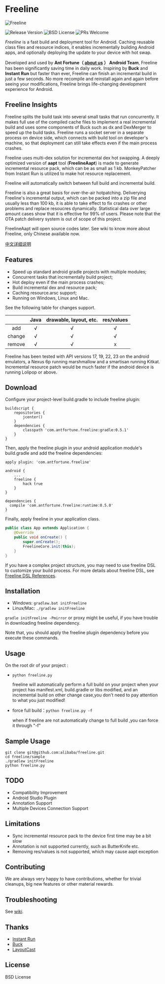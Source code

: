 # Freeline

![Freeline](http://ww4.sinaimg.cn/large/006tNc79gw1f6ooza8pkuj30h804gjrk.jpg)

![Release Version](https://img.shields.io/badge/release-v0.5.0-red.svg) ![BSD License](https://img.shields.io/badge/license-BSD%20-blue.svg) ![PRs Welcome](https://img.shields.io/badge/PRs-welcome-brightgreen.svg)

*Freeline* is a fast build and deployment tool for Android. Caching reusable class files and resource indices, it enables incrementally building Android apps, and optionally deploying the update to your device with hot swap.

Developed and used by **Ant Fortune（ [about us](https://www.antfortune.com/ "about us") ） Android Team**, Freeline has been significantly saving time in daily work. Inspiring by **Buck** and **Instant Run** but faster than ever, Freeline can finish an incremental build in just a few seconds. No more recompile and reinstall again and again before seeing your modifications, Freeline brings life-changing development experience for Android.

## Freeline Insights
Freeline splits the build task into several small tasks that run concurrently. It makes full use of the compiled cache files to implement a real incremental build and uses some components of Buck such as dx and DexMerger to speed up the build tasks. Freeline runs a socket server in a separate process on device side, which connects with build tool on developer's machine, so that deployment can still take effects even if the main process crashes.

Freeline uses multi-dex solution for incremental dex hot swapping. A deeply optimized version of **aapt** tool (**FreelineAapt**) is made to generate incremental resource pack, which can be as small as 1 kb. MonkeyPatcher from Instant Run is utilized to make hot resource replacement.

Freeline will automatically switch between full build and incremental build.

Freeline is also a great basis for over-the-air hotpatching. Deliverying Freeline's incremental output, which can be packed into a zip file and usually less than 100 kb, it is able to take effect to fix crashes or other problems and replace resoucres dynamically. Statistical data over large amount cases show that it is effective for 99% of users. Please note that the OTA patch delivery system is out of scope of this project.

FreelineAapt will open source codes later. See wiki to know more about Freeline, only Chinese available now.

[中文详细说明](https://github.com/alibaba/freeline/wiki)

## Features
- Speed up standard android gradle projects with multiple modules;
- Concurrent tasks that incrementally build project;
- Hot deploy even if the main process crashes;
- Build incremental dex and resource pack;
- Caching resource.arsc support;
- Running on Windows, Linux and Mac.

See the following table for changes support.

|| Java | drawable, layout, etc. | res/values |
|:-----:|:----:|:----:|:----:|
| add    | √    | √    |√ |
| change    | √    |  √   |√ |
| remove   | √    |   √  |x|


Freeline has been tested with API versions 17, 19, 22, 23 on the android emulators, a Nexus 6p running marshmallow and a smartisan running Kitkat. Incremental resource patch would be much faster if the android device is running Lolipop or above.

## Download
Configure your project-level build.gradle to include freeline plugin:

````Gradle
buildscript {
    repositories {
        jcenter()
    }
    dependencies {
        classpath 'com.antfortune.freeline:gradle:0.5.1'
    }
}
````
Then, apply the freeline plugin in your android application module's build.gradle and add the freeline dependencies:

````Gradle
apply plugin: 'com.antfortune.freeline'

android {
    ...
    freeline {
        hack true
    }
}

dependencies {
  compile 'com.antfortune.freeline:runtime:0.5.0'
}
````
Finally, apply freeline in your application class.

````Java
public class App extends Application {
    @Override
    public void onCreate() {
        super.onCreate();
        FreelineCore.init(this);
    }
}
````

If you have a complex project structure, you may need to use freeline DSL to customize your build process. For more details about freeline DSL, see [Freeline DSL References](https://github.com/alibaba/freeline/wiki/Freeline-DSL-References).

## Installation
- Windows: `gradlew.bat initFreeline`
- Linux/Mac: `./gradlew initFreeline`

`gradle initFreeline -Pmirror` or proxy might be useful, if you have trouble in downloading freeline dependency.

Note that, you should apply the freeline plugin dependency before you execute these commands. 

## Usage
On the root dir of your project :

- `python freeline.py`

    freeline will automatically perform a full build on your project when your project has manifest.xml, build.gradle or libs modified, 
    and an incremental build on other change case,you don't need to pay attention to what you just modified!

- force full build：`python freeline.py -f`

    when if freeline are not automatically change to full build ,you can force it through "-f"



## Sample Usage
````
git clone git@github.com:alibaba/freeline.git
cd freeline/sample
./gradlew initFreeline
python freeline.py
````

## TODO
- Compatibility Improvement
- Android Studio Plugin
- Annotation Support
- Multiple Devices Connection Support

## Limitations
- Sync incremental resource pack to the device first time may be a bit slow
- Annotation is not supported currently, such as ButterKnife etc.
- Removing res/values is not supported, which may cause aapt exception

## Contributing
We are always very happy to have contributions, whether for trivial cleanups, big new features or other material rewards.

## Troubleshooting
See [wiki](https://github.com/alibaba/freeline/wiki/%E5%B8%B8%E8%A7%81%E9%97%AE%E9%A2%98).

## Thanks
- [Instant Run](https://developer.android.com/studio/run/index.html#instant-run)
- [Buck](https://github.com/facebook/buck)
- [LayoutCast](https://github.com/mmin18/LayoutCast)

## License
BSD License







